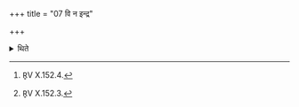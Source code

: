 +++
title = "07 वि न इन्द्र"

+++

<details><summary>थिते</summary>

7. The sacrificer wipes his face with two verses containing the word vi mr̥dhaḥ beginning with vi na indra[^1], and vi rakṣo vi mr̥dhaḥ[^2].  

[^1]: R̥V X.152.4.  

[^2]: R̥V X.152.3.  
</details>
